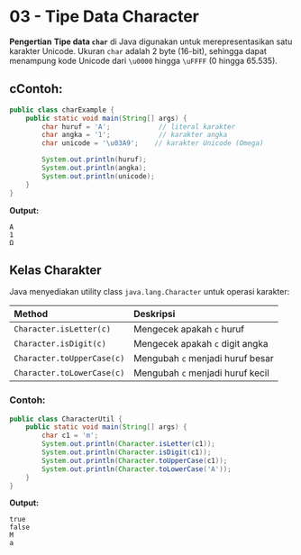# 03 - Tipe Data Character

**Pengertian**
**Tipe data `char`** di Java digunakan untuk merepresentasikan satu karakter Unicode. Ukuran `char` adalah 2 byte (16-bit), sehingga dapat menampung kode Unicode dari `\u0000` hingga `\uFFFF` (0 hingga 65.535).

## cContoh:

```java
public class charExample {
    public static void main(String[] args) {
        char huruf = 'A';            // literal karakter
        char angka = '1';            // karakter angka
        char unicode = '\u03A9';    // karakter Unicode (Omega)

        System.out.println(huruf);
        System.out.println(angka);
        System.out.println(unicode);
    }
}
```

**Output:**

```
A
1
Ω
```

## **Kelas Charakter**

Java menyediakan utility class `java.lang.Character` untuk operasi karakter:

| Method                     | Deskripsi                        |
| :------------------------- | :------------------------------- |
| `Character.isLetter(c)`    | Mengecek apakah `c` huruf        |
| `Character.isDigit(c)`     | Mengecek apakah `c` digit angka  |
| `Character.toUpperCase(c)` | Mengubah `c` menjadi huruf besar |
| `Character.toLowerCase(c)` | Mengubah `c` menjadi huruf kecil |

### **Contoh:**

```java
public class CharacterUtil {
    public static void main(String[] args) {
        char c1 = 'm';
        System.out.println(Character.isLetter(c1));
        System.out.println(Character.isDigit(c1));
        System.out.println(Character.toUpperCase(c1));
        System.out.println(Character.toLowerCase('A'));
    }
}
```

**Output:**

```
true
false
M
a
```

